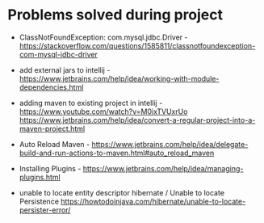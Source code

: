 # Problems solved during project

- ClassNotFoundException: com.mysql.jdbc.Driver -
  https://stackoverflow.com/questions/1585811/classnotfoundexception-com-mysql-jdbc-driver

- add external jars to intellij -
  https://www.jetbrains.com/help/idea/working-with-module-dependencies.html

- adding maven to existing project in intellij -
    https://www.youtube.com/watch?v=M0ixTVUxrUo
    https://www.jetbrains.com/help/idea/convert-a-regular-project-into-a-maven-project.html

- Auto Reload Maven -
    https://www.jetbrains.com/help/idea/delegate-build-and-run-actions-to-maven.html#auto_reload_maven

- Installing Plugins -
    https://www.jetbrains.com/help/idea/managing-plugins.html

- unable to locate entity descriptor hibernate / Unable to locate Persistence
  https://howtodoinjava.com/hibernate/unable-to-locate-persister-error/